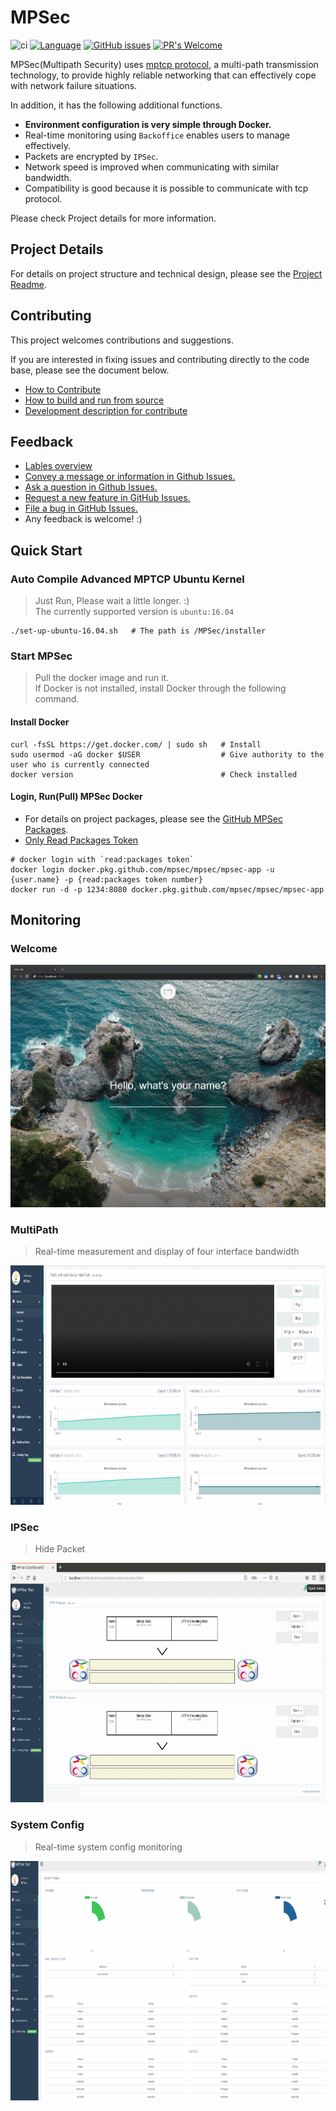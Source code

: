 # MPSec
![ci](https://github.com/MPSec/MPSec/workflows/ci/badge.svg)
[![Language](https://img.shields.io/badge/NaverFest-Finalist-brightgreen.svg)](https://github.com/D2CampusFest/6th)
[![GitHub issues](https://img.shields.io/github/issues/MPSec/MPSec.svg)](https://github.com/MPSec/MPSec/issues)
[![PR's Welcome](https://img.shields.io/badge/PRs%20-welcome-brightgreen.svg?colorB=orange)](#contributing)


MPSec(Multipath Security) uses [mptcp protocol](https://github.com/multipath-tcp/mptcp), a multi-path transmission technology, to provide highly reliable networking that can effectively cope with network failure situations.

In addition, it has the following additional functions.

* **Environment configuration is very simple through Docker.**
* Real-time monitoring using `Backoffice` enables users to manage effectively.
* Packets are encrypted by `IPSec`.
* Network speed is improved when communicating with similar bandwidth.
* Compatibility is good because it is possible to communicate with tcp protocol.

Please check Project details for more information.



## Project Details

For details on project structure and technical design, please see the [Project Readme](/readme/Project_Readme.md).



## Contributing

This project welcomes contributions and suggestions.

If you are interested in fixing issues and contributing directly to the code base, please see the document below.

* [How to Contribute](/readme/HowToContribute.md)
* [How to build and run from source](/readme/HowToBuild.md)
* [Development description for contribute](/readme/Dev.md)




## Feedback

* [Lables overview](https://github.com/MPSec/Dashboard/labels)
* [Convey a message or information in Github Issues.](https://github.com/MPSec/Dashboard/issues?utf8=%E2%9C%93&q=is%3Aopen+is%3Aissue+label%3Anotice)
* [Ask a question in Github Issues.](https://github.com/MPSec/Dashboard/issues?utf8=%E2%9C%93&q=is%3Aopen+is%3Aissue+label%3Aquestion)
* [Request a new feature in GitHub Issues.](https://github.com/MPSec/Dashboard/labels/new%20feature)
* [File a bug in GitHub Issues.](https://github.com/MPSec/Dashboard/issues?utf8=%E2%9C%93&q=is%3Aopen+is%3Aissue+label%3Abug)
* Any feedback is welcome! :)




## Quick Start

### Auto Compile Advanced MPTCP Ubuntu Kernel

> Just Run, Please wait a little longer. :) <br/>
> The currently supported version is `ubuntu:16.04`

~~~shell
./set-up-ubuntu-16.04.sh   # The path is /MPSec/installer
~~~

### Start MPSec

> Pull the docker image and run it. <br/>
> If Docker is not installed, install Docker through the following command.

#### Install Docker

~~~shell
curl -fsSL https://get.docker.com/ | sudo sh   # Install
sudo usermod -aG docker $USER                  # Give authority to the user who is currently connected
docker version                                 # Check installed
~~~

#### Login, Run(Pull) MPSec Docker

- For details on project packages, please see the [GitHub MPSec Packages](https://github.com/MPSec/MPSec/packages).
- [Only Read Packages Token](/contents/read_packages_token.md)

~~~shell
# docker login with `read:packages token`
docker login docker.pkg.github.com/mpsec/mpsec/mpsec-app -u {user.name} -p {read:packages token number}
docker run -d -p 1234:8080 docker.pkg.github.com/mpsec/mpsec/mpsec-app
~~~


## Monitoring

### Welcome

![dashboard](/assets/welcome.gif)

### MultiPath

> Real-time measurement and display of four interface bandwidth

<p align="center">
   <img src="/assets/demo_multipath.gif" width="740px" height="383px"/>
</p>

### IPSec

> Hide Packet

<p align="center">
   <img src="/assets/demo_ipsec.gif" width="740px" height="383px"/>
</p>

### System Config

> Real-time system config monitoring

<p align="center">
   <img src="/assets/system.gif" width="740px" height="383px"/>
</p>
